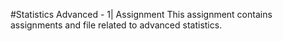 #Statistics Advanced - 1| Assignment
This assignment contains assignments and file related to advanced statistics.

